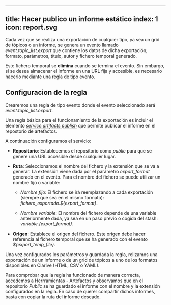 
---
title: Hacer publico un informe estático
index: 1
icon: report.svg
---

Cada vez que se realiza una exportación de cualquier tipo, ya sea un grid de tópicos o un informe, se genera un evento llamado *event.topic_list.export* que contiene los datos de dicha exportación; formato, parámetros, título, autor y fichero temporal generado.

Este fichero temporal se **elimina** cuando se termina el evento. Sin embargo, si se desea almacenar el informe en una URL fija y accesible, es necesario hacerlo mediante una regla de tipo evento.


## Configuracion de la regla

Crearemos una regla de tipo evento donde el evento seleccionado será *event.topic_list.export*.

Una regla básica para el funcionamiento de la exportación es incluir el elemento *[service.artifacts.publish](rules/palette/services/publish_files_according_catalog)* que permite publicar el informe en el repostorio de artefactos.

A continuación configuramos el servicio:

* **Repositorio**: Establecemos el repositorio como *public* para que se genere una URL accesible desde cualquier lugar.

* **Ruta**:  Seleccionamos el nombre del fichero y la extensión que se va a generar. La extensión viene dada por el parámetro *export_format* generado en el evento. Para el nombre del fichero se puede utilizar un nombre fijo o variable:  

    + *Nombre fijo*: El fichero se irá reemplazando a cada exportación (siempre que sea en el mismo formato): *fichero_exportado.${export_format}*.

    + *Nombre variable*: El nombre del fichero depende de una variable anteriormente dada, ya sea en un paso previo o cogida del stash: *${variable}.${export_format}*.

* **Origen**: Establece el origen del fichero. Este origen debe hacer referencia al fichero temporal que se ha generado con el evento *${export_temp_file}*.


Una vez configurados los parámetros y guardada la regla, relizamos una exportación de un informe o de un grid de tópicos a uno de los formatos disponibles en Clarive (HTML, CSV o YAML).

Para comprobar que la regla ha funcionado de manera correcta, accedemos a Herrramientas - Artefactos y observamos que en el repositorio *Public* se ha guardado el informe con el nombre y la extensión configurados en la regla. En caso de querer compartir dichos informes, basta con copiar la ruta del informe deseado.
